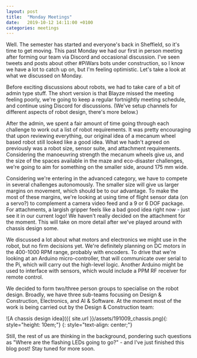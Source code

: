 ```yaml
---
layout: post
title:  "Monday Meetings"
date:   2019-10-12 14:11:00 +0100
categories: meetings
---
```


Well. The semester has started and everyone's back in Sheffield, so it's time to get moving. This past Monday we had our first in person meeting after forming our team via Discord and occasional discussion. I've seen tweets and posts about other #PiWars bots under construction, so I know we have a lot to catch up on, but I'm feeling optimistic. Let's take a look at what we discussed on Monday.

Before exciting discussions about robots, we had to take care of a bit of admin type stuff. The short version is that Blayze missed the meeting feeling poorly, we're going to keep a regular fortnightly meeting schedule, and continue using Discord for discussions. (We've setup channels for different aspects of robot design, there's more below.)

After the admin, we spent a fair amount of time going through each challenge to work out a list of robot requirements. It was pretty encouraging that upon reviewing everything, our original idea of a mecanum wheel based robot still looked like a good idea. What we hadn't agreed on previously was a robot size, sensor suite, and attachment requirements. Considering the manoeuvring strength the mecanum wheels give us, and the size of the spaces available in the maze and eco-disaster challenges, we're going to aim for something on the smaller side, around 175 mm wide.

Considering we're entering in the advanced category, we have to compete in several challenges autonomously. The smaller size will give us larger margins on movement, which should be to our advantage. To make the most of these margins, we're looking at using time of flight sensor data (on a servo?) to complement a camera video feed and a 9 or 6 DOF package. For attachments, a largish gripper feels like a bad good idea right now - just see it in our current logo! We haven't really decided on the attachment for the moment. This will take on more detail after we've played around with chassis design some.

We discussed a lot about what motors and electronics we might use in the robot, but no firm decisions yet. We're definitely planning on DC motors in the 400-1000 RPM range, probably with encoders. To drive that we're looking at an Arduino micro-controller, that will communicate over serial to the Pi, which will carry out the high-level logic. Another Arduino might be used to interface with sensors, which would include a PPM RF receiver for remote control.

We decided to form two/three person groups to specialise on the robot design. Broadly, we have three sub-teams focusing on Design & Construction, Electronics, and AI & Software. At the moment most of the work is being carried out by the Design & Construction team:

![A chassis design idea]({{ site.url }}/assets/191009_chassis.png){: style="height: 10em;"}
{: style="text-align: center;"}

Still, the rest of us are thinking in the background, pondering such questions as "Where are the flashing LEDs going to go?" - and I've just finished this blog post! Stay tuned for more soon.
